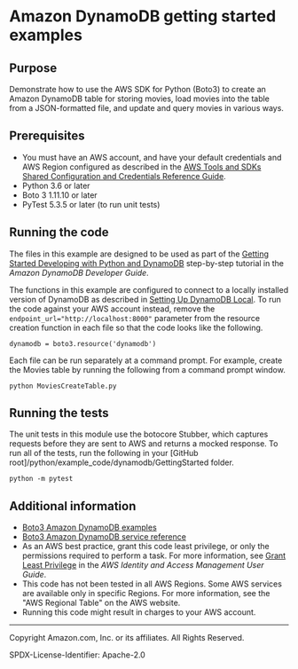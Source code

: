 # Amazon DynamoDB getting started examples

## Purpose

Demonstrate how to use the AWS SDK for Python (Boto3) to create an Amazon DynamoDB 
table for storing movies, load movies into the table from a JSON-formatted file, 
and update and query movies in various ways.

## Prerequisites

- You must have an AWS account, and have your default credentials and AWS Region
  configured as described in the [AWS Tools and SDKs Shared Configuration and
  Credentials Reference Guide](https://docs.aws.amazon.com/credref/latest/refdocs/creds-config-files.html).
- Python 3.6 or later
- Boto 3 1.11.10 or later
- PyTest 5.3.5 or later (to run unit tests)

## Running the code

The files in this example are designed to be used as part of the 
[Getting Started Developing with Python and DynamoDB](https://docs.aws.amazon.com/amazondynamodb/latest/developerguide/GettingStarted.Python.html) step-by-step
tutorial in the *Amazon DynamoDB Developer Guide*.

The functions in this example are configured to connect to a locally installed
version of DynamoDB as described in [Setting Up DynamoDB Local](https://docs.aws.amazon.com/amazondynamodb/latest/developerguide/DynamoDBLocal.html).
To run the code against your AWS account instead, remove the 
`endpoint_url="http://localhost:8000"` parameter from the resource creation 
function in each file so that the code looks like the following. 

```
dynamodb = boto3.resource('dynamodb')
``` 

Each file can be run separately at a command prompt. For example, create the
Movies table by running the following from a command prompt window.

```
python MoviesCreateTable.py
```  

## Running the tests

The unit tests in this module use the botocore Stubber, which captures requests before 
they are sent to AWS and returns a mocked response. To run all of the tests, 
run the following in your [GitHub root]/python/example_code/dynamodb/GettingStarted 
folder.

```    
python -m pytest
```

## Additional information

- [Boto3 Amazon DynamoDB examples](https://boto3.amazonaws.com/v1/documentation/api/latest/guide/dynamodb.html)
- [Boto3 Amazon DynamoDB service reference](https://boto3.amazonaws.com/v1/documentation/api/latest/reference/services/dynamodb.html)
- As an AWS best practice, grant this code least privilege, or only the 
  permissions required to perform a task. For more information, see 
  [Grant Least Privilege](https://docs.aws.amazon.com/IAM/latest/UserGuide/best-practices.html#grant-least-privilege) 
  in the *AWS Identity and Access Management 
  User Guide*.
- This code has not been tested in all AWS Regions. Some AWS services are 
  available only in specific Regions. For more information, see the 
  "AWS Regional Table" on the AWS website.
- Running this code might result in charges to your AWS account.

---
Copyright Amazon.com, Inc. or its affiliates. All Rights Reserved.

SPDX-License-Identifier: Apache-2.0
